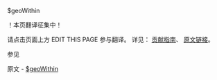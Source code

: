  $geoWithin

 ！本页翻译征集中！

请点击页面上方 EDIT THIS PAGE 参与翻译。
详见：
[贡献指南]( https://github.com/JinMuInfo/MongoDB-Manual-zh/blob/master/CONTRIBUTING.md )、
[原文链接](  https://docs.mongodb.com/manual/reference/operator/query/geoWithin/  )。

 参见

原文 - [$geoWithin]( https://docs.mongodb.com/manual/reference/operator/query/geoWithin/ )

